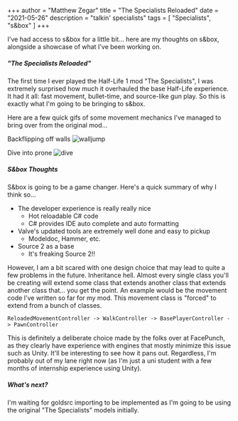 +++
author = "Matthew Zegar"
title = "The Specialists Reloaded"
date = "2021-05-26"
description = "talkin' specialists"
tags = [
    "Specialists",
    "s&box"
]
+++

I've had access to s&box for a little bit... here are my thoughts on s&box, alongside a showcase of what I've been
working on.

##### "The Specialists Reloaded"

The first time I ever played the Half-Life 1 mod "The Specialists", I was extremely surprised how much it overhauled the
base Half-Life experience. It had it all: fast movement, bullet-time, and source-like gun play. So this is exactly what I'm
going to be bringing to s&box.

Here are a few quick gifs of some movement mechanics I've managed to bring over from the original mod...


Backflipping off walls
![walljump](/images/specialists-dev-1/1.gif)

Dive into prone
![dive](/images/specialists-dev-1/2.gif)

##### S&box Thoughts

S&box is going to be a game changer. Here's a quick summary of why I think so...
- The developer experience is really really nice
  - Hot reloadable C# code
  - C# provides IDE auto complete and auto formatting
- Valve's updated tools are extremely well done and easy to pickup
  - Modeldoc, Hammer, etc.
- Source 2 as a base
  - It's freaking Source 2!!
    
However, I am a bit scared with one design choice that may lead to quite a few problems in the future. Inheritance hell.
Almost every single class you'll be creating will extend some class that extends another class that extends another class that...
you get the point. An example would be the movement code I've written so far for my mod. This movement class is "forced" to
extend from a bunch of classes.

```
ReloadedMovementController -> WalkController -> BasePlayerController -> PawnController
```

This is definitely a deliberate choice made by the folks over at FacePunch, as they clearly have experience with engines that
mostly minimize this issue such as Unity. It'll be interesting to see how it pans out. Regardless, I'm probably out of my lane
right now (as I'm just a uni student with a few months of internship experience using Unity).

##### What's next?

I'm waiting for goldsrc importing to be implemented as I'm going to be using the original "The Specialists" models initially.
